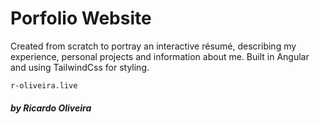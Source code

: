 # Porfolio Website

Created from scratch to portray an interactive résumé, describing my experience, personal projects and information about me. Built in Angular and using TailwindCss for styling.

```
r-oliveira.live
```

##### by Ricardo Oliveira